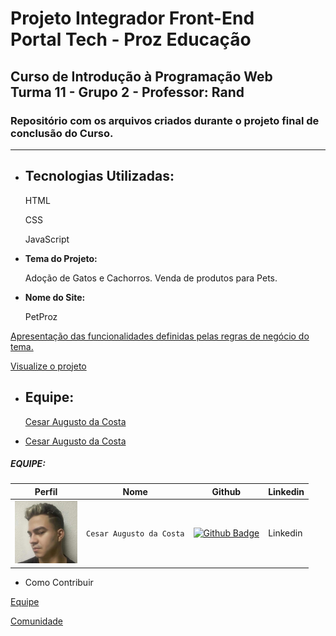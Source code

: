 # Projeto Integrador Front-End <br> Portal Tech - Proz Educação
## Curso de Introdução à Programação Web <br> Turma 11 - Grupo 2 - Professor: Rand
### Repositório com os arquivos criados durante o projeto final de conclusão do Curso.

---

- ## **Tecnologias Utilizadas:**

  HTML

  CSS

  JavaScript
  
  
- **Tema do Projeto:**

  Adoção de Gatos e Cachorros.
  Venda de produtos para Pets.
  

- **Nome do Site:**

  PetProz
  



[Apresentação das funcionalidades definidas pelas regras de negócio do tema.](https://github.com/cesar-augusto-costa/projeto_integrador_FRONT_END_proz_turma11_grupo2/blob/main/markedown/regras_negocio.md)

[Visualize o projeto](https://cesar-augusto-costa.github.io/projeto_integrador_FRONT_END_proz_turma11_grupo2/)



- ## **Equipe:**

  [Cesar Augusto da Costa](https://github.com/cesar-augusto-costa)

* [Cesar Augusto da Costa](https://github.com/cesar-augusto-costa)

##### EQUIPE:

| Perfil | Nome | Github | Linkedin |
|----------------  | ----- | --------- |----------------- |
| <img width="100" alt="" src="img/perfil_equipe/perfil_cesar.jpg"> | `Cesar Augusto da Costa` | [![Github Badge](https://img.shields.io/badge/-Github-000?style=flat-square&logo=Github&logoColor=white&link=https://github.com/cesar-augusto-costa)](https://github.com/cesar-augusto-costa) | Linkedin         |

* Como Contribuir

[Equipe](markedown/como_contribuir_equipe.md)

[Comunidade](markedown/como_contribuir_comunidade.md)
